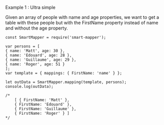 Example 1 : Ultra simple

Given an array of people with name and age properties, we want to get a table with these people but with the FirstName property instead of name and without the age property.

    const SmartMapper = require('smart-mapper');

    var persons = [
    { name: 'Matt', age: 30 },
    { name: 'Edouard', age: 28 },
    { name: 'Guillaume', age: 29 },
    { name: 'Roger', age: 51 }
    ];
    var template = { mappings: { FirstName: 'name' } };

    let outData = SmartMapper.mapping(template, persons);
    console.log(outData);

    /*    
        [ { FirstName: 'Matt' },
        { FirstName: 'Edouard' },
        { FirstName: 'Guillaume' },
        { FirstName: 'Roger' } ]
    */
